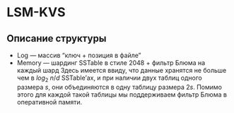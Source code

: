# LSM-KVS
## Описание структуры

- Log — массив “ключ + позиция в файле”
- Memory — шардинг SSTable в стиле 2048 + фильтр Блюма на каждый шард
Здесь имеется ввиду, что данные хранятся не больше чем в $log_2 \ n/d$ SSTable’ах,
и при наличии двух таблиц одного размера $s$, они объединяются в одну таблицу размера $2s$.
Помимо этого для каждой такой таблицы мы поддерживаем фильтр Блюма в оперативной памяти.
